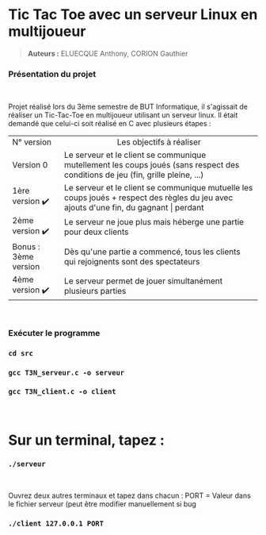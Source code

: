 # Tic Tac Toe avec un serveur Linux en multijoueur


> **Auteurs :** ELUECQUE Anthony, CORION Gauthier


### **Présentation du projet** 
<br>
<p>
Projet réalisé lors du 3ème semestre de BUT Informatique, il s'agissait de réaliser un Tic-Tac-Toe en multijoueur utilisant un serveur linux. 
Il était demandé que celui-ci soit réalisé en C avec plusieurs étapes :

<table>
    <thead>
        <tr>
    </thead>
    <tbody>
        <tr>
            <td>N° version<br>
            <td align="center">Les objectifs à réaliser</td>
        </tr>
        <tr>
            <td>Version 0<br>
            <td>Le serveur et le client se communique mutellement les coups joués (sans respect des conditions de jeu (fin, grille pleine, ...)</td>
        </tr>
        <tr>
            <td>1ère version ✔️
            <td>Le serveur et le client se communique mutuelle les coups joués + respect des règles du jeu avec ajouts d'une fin, du gagnant | perdant</td>
        </tr>
        <tr>
            <td>2ème version ✔️
            <td>Le serveur ne joue plus mais héberge une partie pour deux clients</td>
        </tr>
        <tr>
            <td>Bonus : 3ème version
            <td>Dès qu'une partie a commencé, tous les clients qui rejoignents sont des spectateurs</td>
        </tr>
        <tr>
            <td>4ème version ✔️
            <td>Le serveur permet de jouer simultanément plusieurs parties</td>
        </tr>
        </tbody>
</table>

</p>
<br>

### **Exécuter le programme** ###


### `cd src`
### `gcc T3N_serveur.c -o serveur`
### `gcc T3N_client.c -o client`
<br>

# Sur un terminal, tapez : 
### ` ./serveur `
<br>
<p>Ouvrez deux autres terminaux et tapez dans chacun :
PORT = Valeur dans le fichier serveur (peut être modifier manuellement si bug</p>

### `./client 127.0.0.1 PORT `


